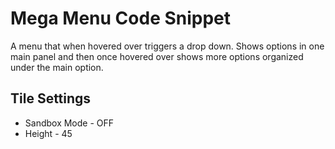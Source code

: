 Mega Menu Code Snippet
============================================

A menu that when hovered over triggers a drop down. Shows options in one main 
panel and then once hovered over shows more options organized under the main option.

Tile Settings
--------------
- Sandbox Mode - OFF
- Height - 45
